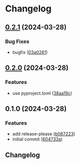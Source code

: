 # Changelog

## [0.2.1](https://github.com/iExalt/my-python-release-please-test/compare/v0.2.0...v0.2.1) (2024-03-28)


### Bug Fixes

* bugfix ([03a0261](https://github.com/iExalt/my-python-release-please-test/commit/03a02617ca55168476b326154c007cd39447e3d4))

## [0.2.0](https://github.com/iExalt/my-python-release-please-test/compare/v0.1.0...v0.2.0) (2024-03-28)


### Features

* use pyproject.toml ([38aa19c](https://github.com/iExalt/my-python-release-please-test/commit/38aa19c5ca87e4830b5eb5fac85f71370cb2c3ee))

## 0.1.0 (2024-03-28)


### Features

* add release-please ([b087223](https://github.com/iExalt/my-python-release-please-test/commit/b08722300544fce259541330e2552a8581f30fcb))
* initial commit ([604733a](https://github.com/iExalt/my-python-release-please-test/commit/604733a8b64524415b56c8e9ef6c222e0e2b6611))

## Changelog
